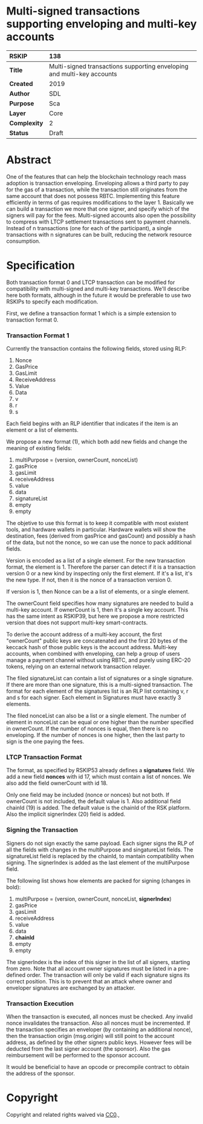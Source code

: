 # Multi-signed transactions supporting enveloping and multi-key accounts

|RSKIP          | 138 |
| :------------ |:-------------|
|**Title**      |Multi-signed transactions supporting enveloping and multi-key accounts|
|**Created**    |2019 |
|**Author**     |SDL |
|**Purpose**    |Sca |
|**Layer**      |Core |
|**Complexity** |2 |
|**Status**     |Draft |


# **Abstract**

One of the features that can help the blockchain technology reach mass adoption is transaction enveloping. Enveloping allows a third party to pay for the gas of a transaction, while the transaction still originates from the same account that does not possess RBTC. Implementing this feature efficiently in terms of gas requires modifications to the layer 1. Basically we can build a transaction we more that one signer, and specify which of the signers will pay for the fees. Multi-signed accounts also open the possibility to compress with LTCP settlement transactions sent to payment channels. Instead of n transactions (one for each of the participant), a single transactions with n signatures can be built, reducing the network resource consumption. 



# **Specification**

Both transaction format 0 and LTCP transaction can be modified for compatibility with multi-signed and multi-key transactions. We'll describe here both formats, although in the future it would be preferable to use two RSKIPs to specify each modification.

First, we define a transaction format 1 which is a simple extension to transaction format 0.



### Transaction Format 1

 Currently the transaction contains the following fields, stored using RLP:

1. Nonce
2. GasPrice
3. GasLimit
4. ReceiveAddress
5. Value
6. Data
7. v
8. r
9. s


Each field begins with an RLP identifier that indicates if the item is an element or a list of elements.

We propose a new format (1), which both add new fields and change the meaning of existing fields:

1. multiPurpose = (version, ownerCount, nonceList)
2. gasPrice
3. gasLimit
4. receiveAddress
5. value
6. data
7. signatureList
8. empty
9. empty
   
The objetive to use this format is to keep it compatible with most existent tools, and hardware wallets in particular. Hardware wallets will show the destination, fees (derived from gasPrice and gasCount) and possibly a hash of the data, but not the nonce, so we can use the nonce to pack additional fields.  

Version is encoded as a list of a single element. For the new transaction format, the element is 1. Therefore the parser can detect if it is a transaction version 0 or a new kind by inspecting only the first element. If it's a list, it's the new type. If not, then it is the nonce of a transaction version 0.

If version is 1, then Nonce can be a a list of elements, or a single element. 

The ownerCount field specifies how many signatures are needed to build a multi-key account. If ownerCount is 1, then it's a single key account. This has the same intent as RSKIP39, but here we propose a more restricted version that does not support multi-key smart-contracts. 

To derive the account address of a multi-key account, the first "ownerCount" public keys are concatenated and the first 20 bytes of the keccack hash of those public keys is the account address.  Multi-key accounts, when combined with enveloping, can help a group of users manage a payment channel without using RBTC, and purely using ERC-20 tokens, relying on an external network transaction relayer.

The filed signatureList can contain a list of signatures or a single signature. If there are more than one signature, this is a multi-signed transaction.  The format for each element of the signatures list is an RLP list containing v, r and s for each signer. Each element in Signatures must have exactly 3 elements. 

The filed nonceList can also be a list or a single element. The number of element in nonceList can be equal or one higher than the number specified in ownerCount. If the number of nonces is equal, then there is no enveloping. If the number of nonces is one higher, then the last party to sign is the one paying the fees. 

### LTCP Transaction Format

The format, as specified by RSKIP53 already defines a **signatures** field. We add a new field **nonces** with id 17, which must contain a list of nonces. We also add the field ownerCount with id 18.

Only one field may be included (nonce or nonces) but not both. If ownerCount is not included, the default value is 1. Also additional field chainId (19) is added. The default value is the chainId of the RSK platform. Also the implicit signerIndex (20) field is added.

### Signing the Transaction

Signers do not sign exactly the same payload. Each signer signs the RLP of all the fields with changes in the multiPurpose and singatureList fields. The signatureList field is replaced by the chainId, to mantain compatibility when signing. The signerIndex is added as the last element of the multiPurpose field.

The following list shows how elements are packed for signing (changes in bold):

1. multiPurpose = (version, ownerCount, nonceList, **signerIndex**)
2. gasPrice
3. gasLimit
4. receiveAddress
5. value
6. data
7. **chainId**
8. empty
9. empty

The signerIndex is the index of this signer in the list of all signers, starting from zero. Note that all account owner signatures must be listed in a pre-defined order. The transaction will only be valid if each signature signs its correct position. This is to prevent that an attack where owner and enveloper signatures are exchanged by an attacker.

### Transaction Execution

When the transaction is executed, all nonces must be checked. Any invalid nonce invalidates the transaction. Also all nonces must be incremented. If the transaction specifies an enveloper (by containing an additional nonce), then the transaction origin (msg.origin) will still point to the account address, as defined by the other signers public keys. However fees will be deducted from the last signer account (the sponsor). Also the gas reimbursement will be performed to the sponsor account.

It would be beneficial to have an opcode or precompile contract to obtain the address of the sponsor.

# **Copyright**

Copyright and related rights waived via [CC0](https://creativecommons.org/publicdomain/zero/1.0/).,

 
